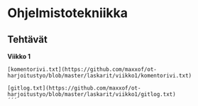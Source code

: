 # Ohjelmistotekniikka
## Tehtävät
**Viikko 1**

```
[komentorivi.txt](https://github.com/maxxof/ot-harjoitustyo/blob/master/laskarit/viikko1/komentorivi.txt)

[gitlog.txt](https://github.com/maxxof/ot-harjoitustyo/blob/master/laskarit/viikko1/gitlog.txt)
´´´